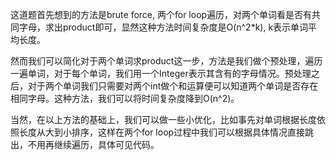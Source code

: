 这道题首先想到的方法是brute force, 两个for loop遍历，对两个单词看是否有共同字母，求出product即可，显然这种方法时间复杂度是O(n^2*k), k表示单词平均长度。

然而我们可以简化对于两个单词求product这一步，方法是我们做个预处理，遍历一遍单词，对于每个单词，我们用一个Integer表示其含有的字母情况。预处理之后，对于两个单词我们只需要对两个int做个和运算便可以知道两个单词是否存在相同字母。这种方法，我们可以将时间复杂度降到O(n^2)。

当然，在以上方法的基础上，我们可以做一些小优化，比如事先对单词根据长度依照长度从大到小排序，这样在两个for loop过程中我们可以根据具体情况直接跳出，不用再继续遍历，具体可见代码。
